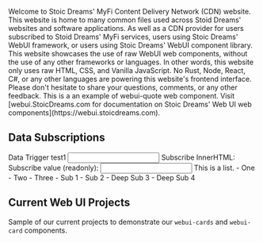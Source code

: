 <webui-data data-page-title="Stoic Dreams Content Delivery" data-page-subtitle=""></webui-data>

<webui-sideimage reverse src="https://cdn.myfi.ws/v/Vecteezy/cartoon-style-cloud-storage-data-processing-message.svg">
    Welcome to Stoic Dreams' MyFi Content Delivery Network (CDN) website.
    This website is home to many common files used across Stoid Dreams' websites and software applications. As well as a CDN provider for users subscribed to Stoid Dreams' MyFi services, users using Stoic Dreams' WebUI framework, or users using Stoic Dreams' WebUI component library.
    This website showcases the use of raw WebUI web components, without the use of any other frameworks or languages. In other words, this website only uses raw HTML, CSS, and Vanilla JavaScript. No Rust, Node, React, C#, or any other languages are powering this website's frontend interface.
    Please don't hesitate to share your <a data-click="feedback">questions, comments, or any other feedback</a>.
</webui-sideimage>

<webui-quote theme="info" cite="Erik Gassler">
    This is a an example of webui-quote web component. Visit [webui.StoicDreams.com for documentation on Stoic Dreams' Web UI web components](https://webui.stoicdreams.com).
</webui-quote>

## Data Subscriptions

<webui-page-segment class="elevation-10">
    <webui-flex>
        <label for="test1" class="nowrap">Data Trigger test1</label>
        <input id="test1" type="text" data-trigger="test1" />
    </webui-flex>
    <webui-flex>
        <span>Subscribe InnerHTML:</span>
        <span data-subscribe="test1" data-set="innerHTML"></span>
    </webui-flex>
    <webui-flex gap="5">
        <label class="nowrap">Subscribe value (readonly):</label>
        <input type="text" readonly data-subscribe="test1" data-set="value"></textarea>
    </webui-flex>
</webui-page-segment>
<webui-page-segment>
    This is a list.
    - One
    - Two
    - Three
      - Sub 1
      - Sub 2
        - Deep Sub 3
        - Deep Sub 4
</webui-page-segment>

<webui-table theme="tertiary" columns="Id;Test One; Test Two ;" data-subscribe="page-report" data-set="setData" bordered class="my-3"></webui-table>

<webui-data data-page-report='[{"id":1,"testOne":"hello","TestTwo":"World"}]'></webui-data>

## Current Web UI Projects

Sample of our current projects to demonstrate our `webui-cards` and `webui-card` components.

<webui-cards src="https://webui.stoicdreams.com/cards/webui-powered-websites.json" card-width="500"></webui-cards>

<webui-next-page name="About MyFi CDN" href="/about"></webui-next-page>
